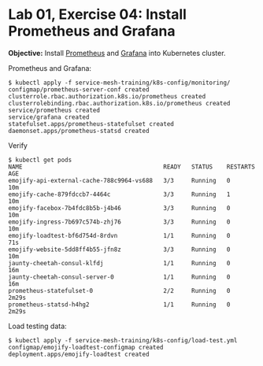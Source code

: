 # Lab 01, Exercise 04: Install Prometheus and Grafana

**Objective:** Install [Prometheus](https://prometheus.io) and [Grafana](https://grafana.com) into Kubernetes cluster.

Prometheus and Grafana:

```
$ kubectl apply -f service-mesh-training/k8s-config/monitoring/
configmap/prometheus-server-conf created
clusterrole.rbac.authorization.k8s.io/prometheus created
clusterrolebinding.rbac.authorization.k8s.io/prometheus created
service/prometheus created
service/grafana created
statefulset.apps/prometheus-statefulset created
daemonset.apps/prometheus-statsd created
```

Verify

```
$ kubectl get pods
NAME                                        READY   STATUS    RESTARTS   AGE
emojify-api-external-cache-788c9964-vs688   3/3     Running   0          10m
emojify-cache-879fdccb7-4464c               3/3     Running   1          10m
emojify-facebox-7b4fdc8b5b-j4b46            3/3     Running   0          10m
emojify-ingress-7b697c574b-zhj76            3/3     Running   0          10m
emojify-loadtest-bf6d754d-8rdvn             1/1     Running   0          71s
emojify-website-5dd8ff4b55-jfn8z            3/3     Running   0          10m
jaunty-cheetah-consul-klfdj                 1/1     Running   0          16m
jaunty-cheetah-consul-server-0              1/1     Running   0          16m
prometheus-statefulset-0                    2/2     Running   0          2m29s
prometheus-statsd-h4hg2                     1/1     Running   0          2m29s
```

Load testing data:

```
$ kubectl apply -f service-mesh-training/k8s-config/load-test.yml
configmap/emojify-loadtest-configmap created
deployment.apps/emojify-loadtest created
```


